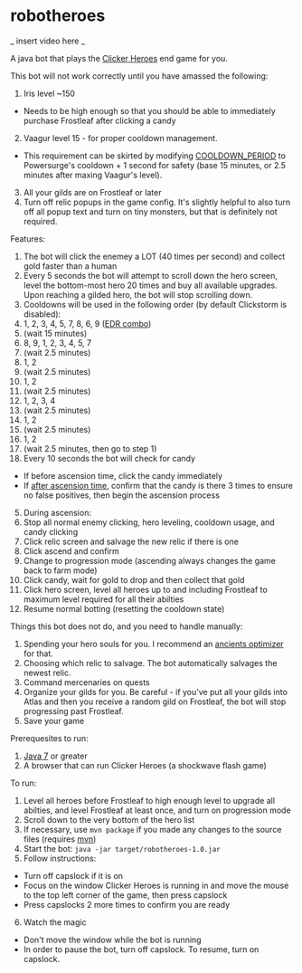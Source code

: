 # robotheroes

_ insert video here _

A java bot that plays the [Clicker Heroes](https://clickerheroes.com) end game for you.

This bot will not work correctly until you have amassed the following:
 1. Iris level ~150
  - Needs to be high enough so that you should be able to immediately purchase Frostleaf after clicking a candy
 2. Vaagur level 15 - for proper cooldown management.
  - This requirement can be skirted by modifying [COOLDOWN_PERIOD](https://github.com/andrewmacheret/robotheroes/blob/master/src/com/macheret/robotheroes/RobotHero.java#L32) to Powersurge's cooldown + 1 second for safety (base 15 minutes, or 2.5 minutes after maxing Vaagur's level).
 3. All your gilds are on Frostleaf or later
 4. Turn off relic popups in the game config. It's slightly helpful to also turn off all popup text and turn on tiny monsters, but that is definitely not required.

Features:
 1. The bot will click the enemey a LOT (40 times per second) and collect gold faster than a human
 2. Every 5 seconds the bot will attempt to scroll down the hero screen, level the bottom-most hero 20 times and buy all available upgrades. Upon reaching a gilded hero, the bot will stop scrolling down.
 3. Cooldowns will be used in the following order (by default Clickstorm is disabled):
  1. 1, 2, 3, 4, 5, 7, 8, 6, 9 ([EDR combo](https://www.reddit.com/r/ClickerHeroes/comments/2j5v1k/about_edr_combo/))
  2. (wait 15 minutes)
  3. 8, 9, 1, 2, 3, 4, 5, 7
  4. (wait 2.5 minutes)
  5. 1, 2
  6. (wait 2.5 minutes)
  7. 1, 2
  8. (wait 2.5 minutes)
  9. 1, 2, 3, 4
  10. (wait 2.5 minutes)
  11. 1, 2
  12. (wait 2.5 minutes)
  13. 1, 2
  14. (wait 2.5 minutes, then go to step 1)
 4. Every 10 seconds the bot will check for candy
  - If before ascension time, click the candy immediately
  - If [after ascension time](https://github.com/andrewmacheret/robotheroes/blob/master/src/com/macheret/robotheroes/RobotHero.java#L27), confirm that the candy is there 3 times to ensure no false positives, then begin the ascension process
 5. During ascension:
  1. Stop all normal enemy clicking, hero leveling, cooldown usage, and candy clicking
  2. Click relic screen and salvage the new relic if there is one
  3. Click ascend and confirm
  4. Change to progression mode (ascending always changes the game back to farm mode)
  5. Click candy, wait for gold to drop and then collect that gold
  6. Click hero screen, level all heroes up to and including Frostleaf to maximum level required for all their abilties
  7. Resume normal botting (resetting the cooldown state)

Things this bot does not do, and you need to handle manually:
 1. Spending your hero souls for you. I recommend an [ancients optimizer](http://s3-us-west-2.amazonaws.com/clickerheroes/ancientssoul.html) for that.
 2. Choosing which relic to salvage. The bot automatically salvages the newest relic.
 3. Command mercenaries on quests
 4. Organize your gilds for you. Be careful - if you've put all your gilds into Atlas and then you receive a random gild on Frostleaf, the bot will stop progressing past Frostleaf.
 5. Save your game

Prerequesites to run:
 1. [Java 7](http://www.oracle.com/technetwork/java/javase/downloads/index.html) or greater
 2. A browser that can run Clicker Heroes (a shockwave flash game)

To run:
 1. Level all heroes before Frostleaf to high enough level to upgrade all abilties, and level Frostleaf at least once, and turn on progression mode
 2. Scroll down to the very bottom of the hero list
 3. If necessary, use `mvn package` if you made any changes to the source files (requires [mvn](https://maven.apache.org/))
 4. Start the bot: `java -jar target/robotheroes-1.0.jar`
 5. Follow instructions:
  - Turn off capslock if it is on
  - Focus on the window Clicker Heroes is running in and move the mouse to the top left corner of the game, then press capslock
  - Press capslocks 2 more times to confirm you are ready
 6. Watch the magic
  - Don't move the window while the bot is running
  - In order to pause the bot, turn off capslock. To resume, turn on capslock.
